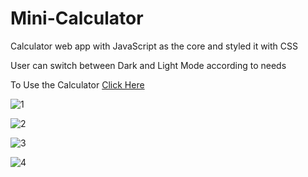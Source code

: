 # Mini-Calculator
 Calculator web app with JavaScript as the core and styled it with CSS
 
 User can switch between Dark and Light Mode according to needs
 
 To Use the Calculator [Click Here](https://servermonk-calculator.herokuapp.com/)
 
![1](https://user-images.githubusercontent.com/87888134/174718095-528282d2-b3e6-4cef-8dfd-2b03ef3f8d35.png)

![2](https://user-images.githubusercontent.com/87888134/174716954-f122801c-7d98-4460-bb98-17018ca68ba3.png)

![3](https://user-images.githubusercontent.com/87888134/174718426-5d90ddf1-057a-46d8-b30b-757aeb4248b7.png)

![4](https://user-images.githubusercontent.com/87888134/174718415-f4e56677-5706-447e-8c82-8ae302e68f24.png)

